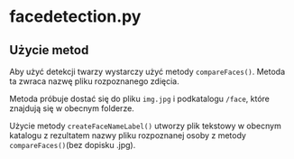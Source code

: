 # facedetection.py

## Użycie metod
Aby użyć detekcji twarzy wystarczy użyć metody `compareFaces()`. Metoda ta zwraca nazwę pliku rozpoznanego zdięcia.

Metoda próbuje dostać się do pliku `img.jpg`  i podkatalogu `/face`, które znajdują się w obecnym folderze.

Użycie metody `createFaceNameLabel()` utworzy plik tekstowy w obecnym katalogu z rezultatem nazwy pliku rozpoznanej osoby z metody `compareFaces()`(bez dopisku .jpg).
